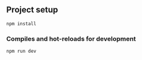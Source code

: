 ## Project setup
```
npm install
```

### Compiles and hot-reloads for development
```
npm run dev
```


